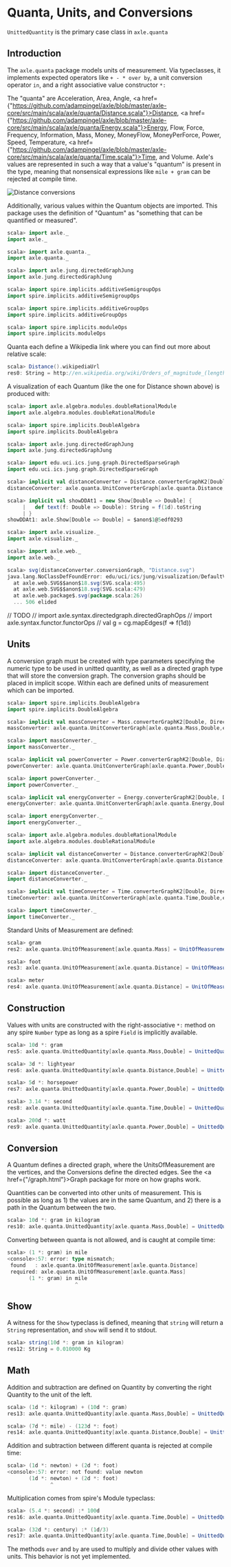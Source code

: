 Quanta, Units, and Conversions
==============================

`UnittedQuantity` is the primary case class in `axle.quanta`

Introduction
------------

The `axle.quanta` package models units of measurement.
Via typeclasses, it implements expected operators like `+ - * over by`,
a unit conversion operator `in`,
and a right associative value constructor `*:`

The "quanta" are
Acceleration, Area, Angle, 
<a href={"https://github.com/adampingel/axle/blob/master/axle-core/src/main/scala/axle/quanta/Distance.scala"}>Distance</a>,
<a href={"https://github.com/adampingel/axle/blob/master/axle-core/src/main/scala/axle/quanta/Energy.scala"}>Energy</a>,
Flow, Force, Frequency, Information, Mass, Money, MoneyFlow, MoneyPerForce, Power, Speed, Temperature,
<a href={"https://github.com/adampingel/axle/blob/master/axle-core/src/main/scala/axle/quanta/Time.scala"}>Time</a>,
and Volume.
Axle's values are represented in such a way that a value's "quantum" is present in the type,
meaning that nonsensical expressions like `mile + gram` can be rejected at compile time.

![Distance conversions](../images/Distance.svg)

Additionally, various values within the Quantum objects are imported.
This package uses the definition of "Quantum" as "something that can
be quantified or measured".

```scala
scala> import axle._
import axle._

scala> import axle.quanta._
import axle.quanta._

scala> import axle.jung.directedGraphJung
import axle.jung.directedGraphJung

scala> import spire.implicits.additiveSemigroupOps
import spire.implicits.additiveSemigroupOps

scala> import spire.implicits.additiveGroupOps
import spire.implicits.additiveGroupOps

scala> import spire.implicits.moduleOps
import spire.implicits.moduleOps
```

Quanta each define a Wikipedia link where you can find out more
about relative scale:

```scala
scala> Distance().wikipediaUrl
res0: String = http://en.wikipedia.org/wiki/Orders_of_magnitude_(length)
```

A visualization of each Quantum (like the one for Distance shown above) is produced with:

```scala
scala> import axle.algebra.modules.doubleRationalModule
import axle.algebra.modules.doubleRationalModule

scala> import spire.implicits.DoubleAlgebra
import spire.implicits.DoubleAlgebra

scala> import axle.jung.directedGraphJung
import axle.jung.directedGraphJung

scala> import edu.uci.ics.jung.graph.DirectedSparseGraph
import edu.uci.ics.jung.graph.DirectedSparseGraph

scala> implicit val distanceConverter = Distance.converterGraphK2[Double, DirectedSparseGraph]
distanceConverter: axle.quanta.UnitConverterGraph[axle.quanta.Distance,Double,edu.uci.ics.jung.graph.DirectedSparseGraph[axle.quanta.UnitOfMeasurement[axle.quanta.Distance],Double => Double]] with axle.quanta.DistanceConverter[Double] = axle.quanta.Distance$$anon$1@6c894348

scala> implicit val showDDAt1 = new Show[Double => Double] {
     |   def text(f: Double => Double): String = f(1d).toString
     | }
showDDAt1: axle.Show[Double => Double] = $anon$1@5edf0293

scala> import axle.visualize._
import axle.visualize._

scala> import axle.web._
import axle.web._

scala> svg(distanceConverter.conversionGraph, "Distance.svg")
java.lang.NoClassDefFoundError: edu/uci/ics/jung/visualization/DefaultVisualizationModel
  at axle.web.SVG$$anon$18.svg(SVG.scala:495)
  at axle.web.SVG$$anon$18.svg(SVG.scala:479)
  at axle.web.package$.svg(package.scala:26)
  ... 506 elided
```

// TODO
// import axle.syntax.directedgraph.directedGraphOps
// import axle.syntax.functor.functorOps
// val g = cg.mapEdges(f => f(1d))

Units
-----

A conversion graph must be created with type parameters specifying the numeric type to
be used in unitted quantity, as well as a directed graph type that will store the conversion
graph.
The conversion graphs should be placed in implicit scope.
Within each are defined units of measurement which can be imported.

```scala
scala> import spire.implicits.DoubleAlgebra
import spire.implicits.DoubleAlgebra

scala> implicit val massConverter = Mass.converterGraphK2[Double, DirectedSparseGraph]
massConverter: axle.quanta.UnitConverterGraph[axle.quanta.Mass,Double,edu.uci.ics.jung.graph.DirectedSparseGraph[axle.quanta.UnitOfMeasurement[axle.quanta.Mass],Double => Double]] with axle.quanta.MassConverter[Double] = axle.quanta.Mass$$anon$1@240838fd

scala> import massConverter._
import massConverter._

scala> implicit val powerConverter = Power.converterGraphK2[Double, DirectedSparseGraph]
powerConverter: axle.quanta.UnitConverterGraph[axle.quanta.Power,Double,edu.uci.ics.jung.graph.DirectedSparseGraph[axle.quanta.UnitOfMeasurement[axle.quanta.Power],Double => Double]] with axle.quanta.PowerConverter[Double] = axle.quanta.Power$$anon$1@392b111a

scala> import powerConverter._
import powerConverter._

scala> implicit val energyConverter = Energy.converterGraphK2[Double, DirectedSparseGraph]
energyConverter: axle.quanta.UnitConverterGraph[axle.quanta.Energy,Double,edu.uci.ics.jung.graph.DirectedSparseGraph[axle.quanta.UnitOfMeasurement[axle.quanta.Energy],Double => Double]] with axle.quanta.EnergyConverter[Double] = axle.quanta.Energy$$anon$1@14f3ef7e

scala> import energyConverter._
import energyConverter._

scala> import axle.algebra.modules.doubleRationalModule
import axle.algebra.modules.doubleRationalModule

scala> implicit val distanceConverter = Distance.converterGraphK2[Double, DirectedSparseGraph]
distanceConverter: axle.quanta.UnitConverterGraph[axle.quanta.Distance,Double,edu.uci.ics.jung.graph.DirectedSparseGraph[axle.quanta.UnitOfMeasurement[axle.quanta.Distance],Double => Double]] with axle.quanta.DistanceConverter[Double] = axle.quanta.Distance$$anon$1@488befb1

scala> import distanceConverter._
import distanceConverter._

scala> implicit val timeConverter = Time.converterGraphK2[Double, DirectedSparseGraph]
timeConverter: axle.quanta.UnitConverterGraph[axle.quanta.Time,Double,edu.uci.ics.jung.graph.DirectedSparseGraph[axle.quanta.UnitOfMeasurement[axle.quanta.Time],Double => Double]] with axle.quanta.TimeConverter[Double] = axle.quanta.Time$$anon$1@6b474b6e

scala> import timeConverter._
import timeConverter._
```

Standard Units of Measurement are defined:

```scala
scala> gram
res2: axle.quanta.UnitOfMeasurement[axle.quanta.Mass] = UnitOfMeasurement(gram,g,None)

scala> foot
res3: axle.quanta.UnitOfMeasurement[axle.quanta.Distance] = UnitOfMeasurement(foot,ft,None)

scala> meter
res4: axle.quanta.UnitOfMeasurement[axle.quanta.Distance] = UnitOfMeasurement(meter,m,None)
```

Construction
------------

Values with units are constructed with the right-associative `*:` method on any spire `Number` type
as long as a spire `Field` is implicitly available.

```scala
scala> 10d *: gram
res5: axle.quanta.UnittedQuantity[axle.quanta.Mass,Double] = UnittedQuantity(10.0,UnitOfMeasurement(gram,g,None))

scala> 3d *: lightyear
res6: axle.quanta.UnittedQuantity[axle.quanta.Distance,Double] = UnittedQuantity(3.0,UnitOfMeasurement(lightyear,ly,Some(http://en.wikipedia.org/wiki/Light-year)))

scala> 5d *: horsepower
res7: axle.quanta.UnittedQuantity[axle.quanta.Power,Double] = UnittedQuantity(5.0,UnitOfMeasurement(horsepower,hp,None))

scala> 3.14 *: second
res8: axle.quanta.UnittedQuantity[axle.quanta.Time,Double] = UnittedQuantity(3.14,UnitOfMeasurement(second,s,Some(http://en.wikipedia.org/wiki/Second)))

scala> 200d *: watt
res9: axle.quanta.UnittedQuantity[axle.quanta.Power,Double] = UnittedQuantity(200.0,UnitOfMeasurement(watt,W,None))
```

Conversion
----------

A Quantum defines a directed graph, where the UnitsOfMeasurement
are the vertices, and the Conversions define the directed edges.
See the <a href={"/graph.html"}>Graph</a> package for more on how graphs work.

Quantities can be converted into other units of measurement.
This is possible as long as 1) the values are in the same
Quantum, and 2) there is a path in the Quantum between the two.

```scala
scala> 10d *: gram in kilogram
res10: axle.quanta.UnittedQuantity[axle.quanta.Mass,Double] = UnittedQuantity(0.01,UnitOfMeasurement(kilogram,Kg,None))
```

Converting between quanta is not allowed, and is caught at compile time:

```scala
scala> (1 *: gram) in mile
<console>:57: error: type mismatch;
 found   : axle.quanta.UnitOfMeasurement[axle.quanta.Distance]
 required: axle.quanta.UnitOfMeasurement[axle.quanta.Mass]
       (1 *: gram) in mile
                      ^
```

Show
----

A witness for the `Show` typeclass is defined, meaning that `string` will return
a `String` representation, and `show` will send it to stdout.

```scala
scala> string(10d *: gram in kilogram)
res12: String = 0.010000 Kg
```

Math
----

Addition and subtraction are defined on Quantity by converting the
right Quantity to the unit of the left.

```scala
scala> (1d *: kilogram) + (10d *: gram)
res13: axle.quanta.UnittedQuantity[axle.quanta.Mass,Double] = UnittedQuantity(1010.0,UnitOfMeasurement(gram,g,None))

scala> (7d *: mile) - (123d *: foot)
res14: axle.quanta.UnittedQuantity[axle.quanta.Distance,Double] = UnittedQuantity(36837.0,UnitOfMeasurement(foot,ft,None))
```

Addition and subtraction between different quanta is rejected at compile time:

```scala
scala> (1d *: newton) + (2d *: foot)
<console>:57: error: not found: value newton
       (1d *: newton) + (2d *: foot)
              ^
```

Multiplication comes from spire's Module typeclass:

```scala
scala> (5.4 *: second) :* 100d
res16: axle.quanta.UnittedQuantity[axle.quanta.Time,Double] = UnittedQuantity(540.0,UnitOfMeasurement(second,s,Some(http://en.wikipedia.org/wiki/Second)))

scala> (32d *: century) :* (1d/3)
res17: axle.quanta.UnittedQuantity[axle.quanta.Time,Double] = UnittedQuantity(10.666666666666666,UnitOfMeasurement(century,century,Some(http://en.wikipedia.org/wiki/Century)))
```

The methods `over` and `by` are used to multiply and divide other values with units.
This behavior is not yet implemented.
